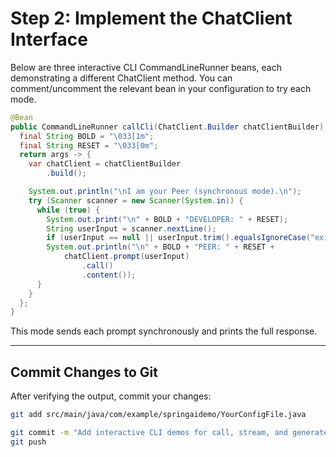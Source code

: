 # Step 2: Implement the ChatClient Interface


Below are three interactive CLI CommandLineRunner beans, each demonstrating a different ChatClient method. You can comment/uncomment the relevant bean in your configuration to try each mode.


```java
@Bean
public CommandLineRunner callCli(ChatClient.Builder chatClientBuilder) {
  final String BOLD = "\033[1m";
  final String RESET = "\033[0m";
  return args -> {
    var chatClient = chatClientBuilder
        .build();

    System.out.println("\nI am your Peer (synchronous mode).\n");
    try (Scanner scanner = new Scanner(System.in)) {
      while (true) {
        System.out.print("\n" + BOLD + "DEVELOPER: " + RESET);
        String userInput = scanner.nextLine();
        if (userInput == null || userInput.trim().equalsIgnoreCase("exit")) break;
        System.out.println("\n" + BOLD + "PEER: " + RESET +
            chatClient.prompt(userInput)
                .call()
                .content());
      }
    }
  };
}
```
This mode sends each prompt synchronously and prints the full response.

---


## Commit Changes to Git
After verifying the output, commit your changes:
```sh
git add src/main/java/com/example/springaidemo/YourConfigFile.java
```
```sh
git commit -m "Add interactive CLI demos for call, stream, and generate methods"
git push
```

